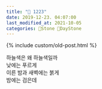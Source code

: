 ```yaml
---
title: "🌱 1223"
date: 2019-12-23. 04:07:00
last_modified_at: 2021-10-05
categories: 🗿Stone 🌱DayStone
---
```

{% include custom/old-post.html %}

하늘색은 왜 하늘색일까  
낮에는 푸르게  
이른 밤과 새벽에는 붉게  
밤에는 검은데  
